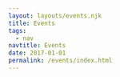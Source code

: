 ```yaml
---
layout: layouts/events.njk
title: Events
tags:
  - nav
navtitle: Events
date: 2017-01-01
permalink: /events/index.html
---
```

